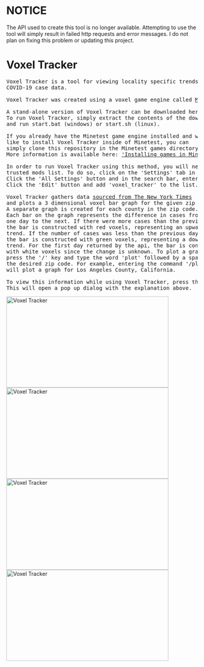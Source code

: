 # NOTICE
The API used to create this tool is no longer available.
Attempting to use the tool will simply result in failed http requests and error messages.
I do not plan on fixing this problem or updating this project.

Voxel Tracker
=============
<pre>
Voxel Tracker is a tool for viewing locality specific trends in
COVID-19 case data. 

Voxel Tracker was created using a voxel game engine called <a href="https://www.minetest.net/">Minetest</a>.

A stand-alone version of Voxel Tracker can be downloaded here: <a href="https://github.com/Droog71/voxel_tracker/releases/tag/stand-alone">stand-alone download</a>
To run Voxel Tracker, simply extract the contents of the downloaded file
and run start.bat (windows) or start.sh (linux).

If you already have the Minetest game engine installed and would
like to install Voxel Tracker inside of Minetest, you can
simply clone this repository in the Minetest games directory.
More information is available here: <a href="https://wiki.minetest.net/Games#Installing_games">'Installing games in Minetest'</a>

In order to run Voxel Tracker using this method, you will need to add the mod to your
trusted mods list. To do so, click on the 'Settings' tab in the main menu. 
Click the 'All Settings' button and in the search bar, enter 'trusted'. 
Click the 'Edit' button and add 'voxel_tracker' to the list.

Voxel Tracker gathers data <a href="https://anypoint.mulesoft.com/exchange/portals/mulesoft-2778/5a0bd415-9488-4e33-88d6-ba31cbef5957/contact-tracing-exp-api/">sourced from The New York Times</a>  
and plots a 3 dimensional voxel bar graph for the given zip code. 
A separate graph is created for each county in the zip code. 
Each bar on the graph represents the difference in cases from
one day to the next. If there were more cases than the previous day,
the bar is constructed with red voxels, representing an upward
trend. If the number of cases was less than the previous day,
the bar is constructed with green voxels, representing a downward
trend. For the first day returned by the api, the bar is constructed 
with white voxels since the change is unknown. To plot a graph, 
press the '/' key and type the word 'plot' followed by a space and 
the desired zip code. For example, entering the command '/plot 90001' 
will plot a graph for Los Angeles County, California.

To view this information while using Voxel Tracker, press the I key.
This will open a pop up dialog with the explanation above.
</pre>
<img src="https://i.imgur.com/puVr6dq.png" alt="Voxel Tracker" width="427" height="240"></br>
<img src="https://i.imgur.com/CrlA2PI.png" alt="Voxel Tracker" width="427" height="240"></br>
<img src="https://i.imgur.com/wVPQofK.png" alt="Voxel Tracker" width="427" height="240"></br>
<img src="https://i.imgur.com/hsvCIx9.png" alt="Voxel Tracker" width="427" height="240"></br>
